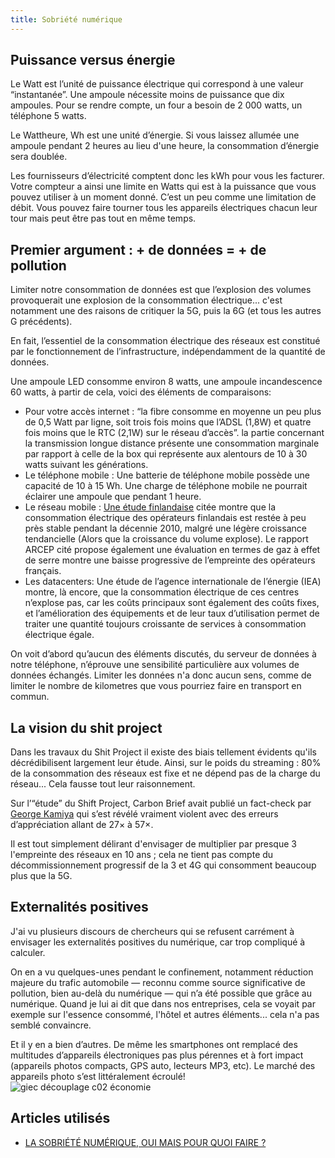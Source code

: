 ```yaml
---
title: Sobriété numérique
---
```


## Puissance versus énergie

Le Watt est l’unité de puissance électrique qui correspond à une valeur “instantanée”. Une ampoule nécessite moins de
puissance que dix ampoules. Pour se rendre compte, un four a besoin de 2 000 watts, un téléphone 5 watts.

Le Wattheure, Wh est une unité d’énergie. Si vous laissez allumée une ampoule pendant 2 heures au lieu d'une heure, la
consommation d’énergie sera doublée.

Les fournisseurs d’électricité comptent donc les kWh pour vous les facturer. Votre compteur a ainsi une limite en Watts
qui est à la puissance que vous pouvez utiliser à un moment donné. C’est un peu comme une limitation de débit. Vous
pouvez faire tourner tous les appareils électriques chacun leur tour mais peut être pas tout en même temps.

## Premier argument : + de données = + de pollution

Limiter notre consommation de données est que l’explosion des volumes provoquerait une explosion de la consommation
électrique... c'est notamment une des raisons de critiquer la 5G, puis la 6G (et tous les autres G précédents).

En fait, l’essentiel de la consommation électrique des réseaux est constitué par le fonctionnement de l’infrastructure,
indépendamment de la quantité de données.

Une ampoule LED consomme environ 8 watts, une ampoule incandescence 60 watts, à partir de cela, voici des éléments de
comparaisons:

- Pour votre accès internet : “la fibre consomme en moyenne un peu plus de 0,5 Watt par ligne, soit trois fois moins
  que l’ADSL (1,8W) et quatre fois moins que le RTC (2,1W) sur le réseau d’accès”. la partie concernant la transmission
  longue distance présente une consommation marginale par rapport à celle de la box qui représente aux alentours de 10 à
  30 watts suivant les générations.
- Le téléphone mobile : Une batterie de téléphone mobile possède une capacité de 10 à 15 Wh. Une charge de téléphone
  mobile ne pourrait éclairer une ampoule que pendant 1 heure.
- Le réseau
  mobile : [Une étude finlandaise](https://www.researchgate.net/publication/326470455_Evaluating_the_Energy_Consumption_of_Mobile_Data_Transfer-From_Technology_Development_to_Consumer_Behaviour_and_Life_Cycle_Thinking)
  citée montre que la consommation électrique des opérateurs finlandais est restée à peu près stable pendant la décennie
  2010, malgré une légère croissance tendancielle (Alors que la croissance du volume explose). Le rapport ARCEP cité
  propose également une évaluation en termes de gaz à effet de serre montre une baisse progressive de l’empreinte des
  opérateurs français.
- Les datacenters: Une étude de l’agence internationale de l’énergie (IEA) montre, là encore, que la consommation
  électrique de ces centres n’explose pas, car les coûts principaux sont également des coûts fixes, et l’amélioration
  des équipements et de leur taux d’utilisation permet de traiter une quantité toujours croissante de services à
  consommation électrique égale.

On voit d’abord qu’aucun des éléments discutés, du serveur de données à notre téléphone, n’éprouve une sensibilité
particulière aux volumes de données échangés. Limiter les données n'a donc aucun sens, comme de limiter le nombre de
kilometres que vous pourriez faire en transport en commun.

## La vision du shit project

Dans les travaux du Shit Project il existe des biais tellement évidents qu'ils décrédibilisent largement leur étude.
Ainsi, sur le poids du streaming : 80% de la consommation des réseaux est fixe et ne dépend pas de la charge du
réseau... Cela fausse tout leur raisonnement.

Sur l’“étude” du Shift Project, Carbon Brief avait publié un fact-check
par [George Kamiya](https://www.carbonbrief.org/factcheck-what-is-the-carbon-footprint-of-streaming-video-on-netflix)
qui s’est révélé vraiment violent avec des erreurs d’appréciation allant de 27× à 57×.

Il est tout simplement délirant d'envisager de multiplier par presque 3 l'empreinte des réseaux en 10 ans ; cela ne
tient pas compte du décommissionnement progressif de la 3 et 4G qui consomment beaucoup plus que la 5G.

## Externalités positives

J'ai vu plusieurs discours de chercheurs qui se refusent carrément à envisager les externalités positives du numérique,
car trop compliqué à calculer.

On en a vu quelques-unes pendant le confinement, notamment réduction majeure du trafic automobile — reconnu comme source
significative de pollution, bien au-delà du numérique — qui n’a été possible que grâce au numérique. Quand je lui ai dit
que dans nos entreprises, cela se voyait par exemple sur l'essence consommé, l'hôtel et autres éléments... cela n'a pas
semblé convaincre.

Et il y en a bien d’autres. De même les smartphones ont remplacé des multitudes d’appareils électroniques pas plus
pérennes et à fort impact (appareils photos compacts, GPS auto, lecteurs MP3, etc). Le marché des appareils photo s’est
littéralement écroulé!
![giec découplage c02 économie](decouplage_co2.jpeg)

## Articles utilisés

- [LA SOBRIÉTÉ NUMÉRIQUE, OUI MAIS POUR QUOI FAIRE ?](https://signal.eu.org/blog/2020/07/15/la-sobriete-numerique-oui-mais-pour-quoi-faire/)
